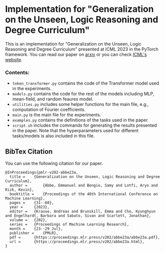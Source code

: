 # Implementation for "Generalization on the Unseen, Logic Reasoning and Degree Curriculum"

This is an implementation for "Generalization on the Unseen, Logic Reasoning and Degree Curriculum" presented at ICML 2023 in the PyTorch framework. You can read our paper on [arxiv](https://arxiv.org/abs/2301.13105) or you can check [ICML's website](https://proceedings.mlr.press/v202/abbe23a.html).

### Contents:

- `token_transformer.py` contains the code of the Transformer model used in the experiments. 
- `models.py` contains the code for the rest of the models including MLP, mean-field, and random feaures model. 
- `utilities.py` includes some helper functions for the main file, e.g., computation of Fourier coefficients.  
- `main.py` is the main file for the experiments.
- `examples.py` contains the definitions of the tasks used in the paper.  
- `script.sh` includes the commands for generating the results presented in the paper. Note that the hyperparameters used for different tasks/models is also included in this file. 

## BibTex Citation
You can use the following citation for our paper. 

```
@InProceedings{pmlr-v202-abbe23a,
  title = 	 {Generalization on the Unseen, Logic Reasoning and Degree Curriculum},
  author =       {Abbe, Emmanuel and Bengio, Samy and Lotfi, Aryo and Rizk, Kevin},
  booktitle = 	 {Proceedings of the 40th International Conference on Machine Learning},
  pages = 	 {31--60},
  year = 	 {2023},
  editor = 	 {Krause, Andreas and Brunskill, Emma and Cho, Kyunghyun and Engelhardt, Barbara and Sabato, Sivan and Scarlett, Jonathan},
  volume = 	 {202},
  series = 	 {Proceedings of Machine Learning Research},
  month = 	 {23--29 Jul},
  publisher =    {PMLR},
  pdf = 	 {https://proceedings.mlr.press/v202/abbe23a/abbe23a.pdf},
  url = 	 {https://proceedings.mlr.press/v202/abbe23a.html},
}
```

